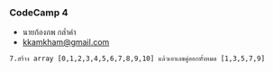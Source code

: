 ### CodeCamp 4

- นายก้องภพ กล่ำคำ
- kkamkham@gmail.com

```
7.สร้าง array [0,1,2,3,4,5,6,7,8,9,10] แล้วเอาเลขคู่ออกทั้งหมด [1,3,5,7,9]
```
